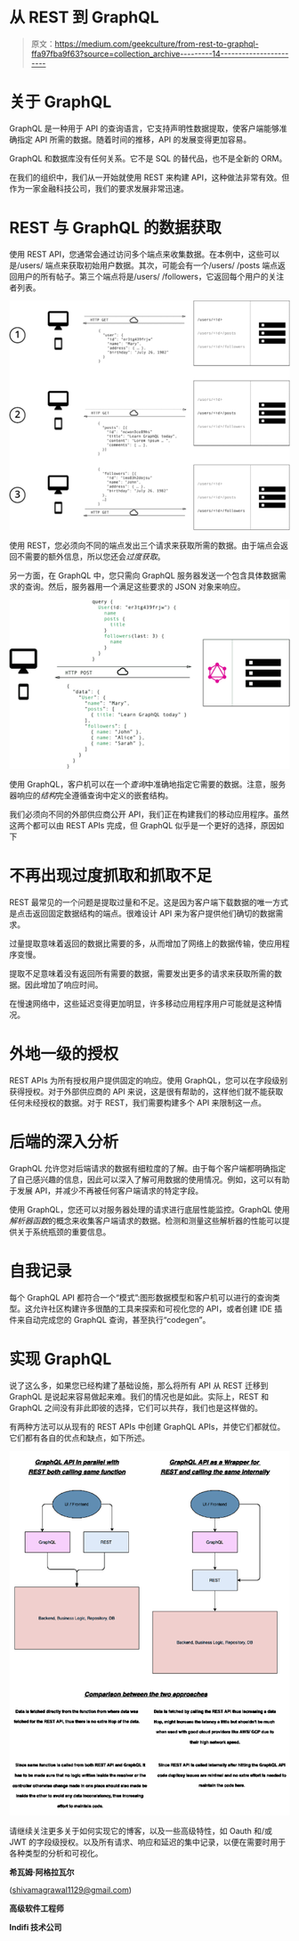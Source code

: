 # 从 REST 到 GraphQL

> 原文：<https://medium.com/geekculture/from-rest-to-graphql-ffa97fba9f63?source=collection_archive---------14----------------------->

# 关于 GraphQL

GraphQL 是一种用于 API 的查询语言，它支持声明性数据提取，使客户端能够准确指定 API 所需的数据。随着时间的推移，API 的发展变得更加容易。

GraphQL 和数据库没有任何关系。它不是 SQL 的替代品，也不是全新的 ORM。

在我们的组织中，我们从一开始就使用 REST 来构建 API，这种做法非常有效。但作为一家金融科技公司，我们的要求发展非常迅速。

# REST 与 GraphQL 的数据获取

使用 REST API，您通常会通过访问多个端点来收集数据。在本例中，这些可以是/users/ <id>端点来获取初始用户数据。其次，可能会有一个/users/ <id>/posts 端点返回用户的所有帖子。第三个端点将是/users/ <id>/followers，它返回每个用户的关注者列表。</id></id></id>

![](img/f643c052492a3cc6ba0d9bd48e5b87c3.png)

使用 REST，您必须向不同的端点发出三个请求来获取所需的数据。由于端点会返回不需要的额外信息，所以您还会*过度获取*。

另一方面，在 GraphQL 中，您只需向 GraphQL 服务器发送一个包含具体数据需求的查询。然后，服务器用一个满足这些要求的 JSON 对象来响应。

![](img/68745ddcf4f3c60e9566aebf190ef820.png)

使用 GraphQL，客户机可以在一个*查询*中准确地指定它需要的数据。注意，服务器响应的*结构*完全遵循查询中定义的嵌套结构。

我们必须向不同的外部供应商公开 API，我们正在构建我们的移动应用程序。虽然这两个都可以由 REST APIs 完成，但 GraphQL 似乎是一个更好的选择，原因如下

# 不再出现过度抓取和抓取不足

REST 最常见的一个问题是提取过量和不足。这是因为客户端下载数据的唯一方式是点击返回固定数据结构的端点。很难设计 API 来为客户提供他们确切的数据需求。

过量提取意味着返回的数据比需要的多，从而增加了网络上的数据传输，使应用程序变慢。

提取不足意味着没有返回所有需要的数据，需要发出更多的请求来获取所需的数据。因此增加了响应时间。

在慢速网络中，这些延迟变得更加明显，许多移动应用程序用户可能就是这种情况。

# 外地一级的授权

REST APIs 为所有授权用户提供固定的响应。使用 GraphQL，您可以在字段级别获得授权。对于外部供应商的 API 来说，这是很有帮助的，这样他们就不能获取任何未经授权的数据。对于 REST，我们需要构建多个 API 来限制这一点。

# 后端的深入分析

GraphQL 允许您对后端请求的数据有细粒度的了解。由于每个客户端都明确指定了自己感兴趣的信息，因此可以深入了解可用数据的使用情况。例如，这可以有助于发展 API，并减少不再被任何客户端请求的特定字段。

使用 GraphQL，您还可以对服务器处理的请求进行底层性能监控。GraphQL 使用*解析器函数*的概念来收集客户端请求的数据。检测和测量这些解析器的性能可以提供关于系统瓶颈的重要信息。

# 自我记录

每个 GraphQL API 都符合一个“模式”:图形数据模型和客户机可以进行的查询类型。这允许社区构建许多很酷的工具来探索和可视化您的 API，或者创建 IDE 插件来自动完成您的 GraphQL 查询，甚至执行“codegen”。

# 实现 GraphQL

说了这么多，如果您已经构建了基础设施，那么将所有 API 从 REST 迁移到 GraphQL 是说起来容易做起来难。我们的情况也是如此。实际上，REST 和 GraphQL 之间没有非此即彼的选择，它们可以共存，我们也是这样做的。

有两种方法可以从现有的 REST APIs 中创建 GraphQL APIs，并使它们都就位。它们都有各自的优点和缺点，如下所述。

![](img/b41fde091c5929cae9ccdbf0a28c19fa.png)

请继续关注更多关于如何实现它的博客，以及一些高级特性，如 Oauth 和/或 JWT 的字段级授权。以及所有请求、响应和延迟的集中记录，以便在需要时用于各种类型的分析和可视化。

**希瓦姆·阿格拉瓦尔**

(shivamagrawal1129@gmail.com)

**高级软件工程师**

**Indifi 技术公司**